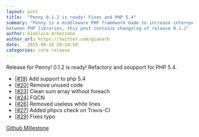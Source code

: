 ```yaml
---
layout: post
title:  "Penny 0.1.2 is ready! Fixes and PHP 5.4"
summary: "Penny is a middleware PHP framework made to increase interoperability
between PHP libraries, this post contains changelog of release 0.1.2"
author: Gianluca Arbezzano
author_url: https://twitter.com/gianarb
date:   2015-08-28 20:24:50
categories: core release
---
```

Release for Penny! 0.1.2 is ready! Refactory and soupport for PHP 5.4.

* [[#19]](https://github.com/gianarb/penny/pull/19) Add support to php 5.4
* [[#20]](https://github.com/gianarb/penny/pull/20) Remove unused code
* [[#23]](https://github.com/gianarb/penny/pull/13) Clean sum array without foreach
* [[#24]](https://github.com/gianarb/penny/pull/24) FQCN
* [[#26]](https://github.com/gianarb/penny/pull/26) Removed useless white lines
* [[#27]](https://github.com/gianarb/penny/pull/27) Added phpcs check on Travis-CI
* [[#29]](https://github.com/gianarb/penny/pull/29) Fixes typo

[Github Millestone](https://github.com/pennyphp/penny/releases/tag/0.1.2)
